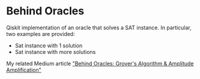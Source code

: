 # Behind Oracles
Qiskit implementation of an oracle that solves a SAT instance.
In particular, two examples are provided:
 - Sat instance with 1 solution
 - Sat instance with more solutions

My related Medium article ["Behind Oracles: Grover's Algorithm & Amplitude Amplification"](https://medium.com/@Brotherhood94/46b928b46f1e?source=friends_link&sk=3430cf551467eead4b0e5e8cce9f0548)

